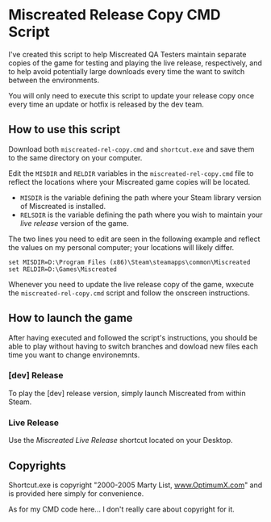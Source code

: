# Miscreated Release Copy CMD Script

I've created this script to help Miscreated QA Testers maintain separate copies
of the game for testing and playing the live release, respectively, and to help
avoid potentially large downloads every time the want to switch between the
environments.

You will only need to execute this script to update your release copy once every
time an update or hotfix is released by the dev team.

## How to use this script
Download both `miscreated-rel-copy.cmd` and `shortcut.exe` and save them to the
same directory on your computer.

Edit the `MISDIR` and `RELDIR` variables in the `miscreated-rel-copy.cmd` file
to reflect the locations where your Miscreated game copies will be located.

 * `MISDIR` is the variable defining the path where your Steam library version
 of Miscreated is installed. 
 * `RELSDIR` is the variable defining the path where you wish to maintain your
 _live release_ version of the game. 

The two lines you need to edit are seen in the following example and reflect the
values on my personal computer; your locations will likely differ. 

```
set MISDIR=D:\Program Files (x86)\Steam\steamapps\common\Miscreated
set RELDIR=D:\Games\Miscreated
```

Whenever you need to update the live release copy of the game, wxecute the
`miscreated-rel-copy.cmd` script and follow the onscreen instructions.

## How to launch the game
After having executed and followed the script's instructions, you should be able
to play without having to switch branches and dowload new files each time you
want to change environemnts.
### [dev] Release
To play the [dev] release version, simply launch Miscreated from within Steam.
### Live Release
Use the _Miscreated Live Release_ shortcut located on your Desktop.

## Copyrights
Shortcut.exe is copyright "2000-2005 Marty List, www.OptimumX.com" and is
provided here simply for convenience.

As for my CMD code here... I don't really care about copyright for it.
